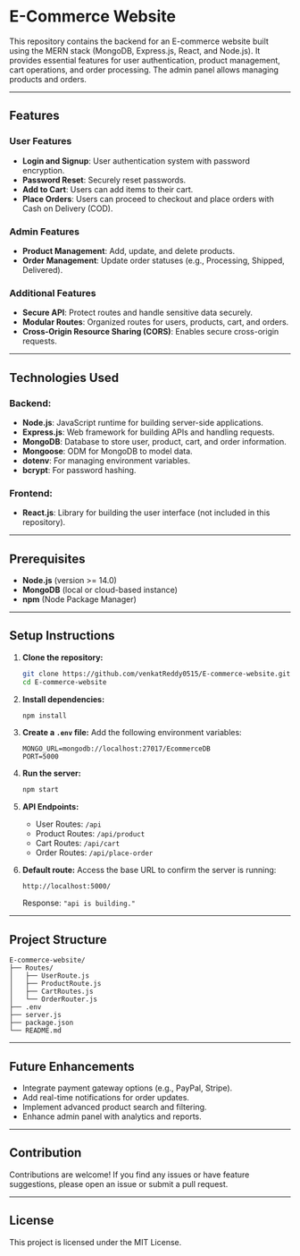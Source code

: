 # E-Commerce Website

This repository contains the backend for an E-commerce website built using the MERN stack (MongoDB, Express.js, React, and Node.js). It provides essential features for user authentication, product management, cart operations, and order processing. The admin panel allows managing products and orders.

---

## Features

### User Features
- **Login and Signup**: User authentication system with password encryption.
- **Password Reset**: Securely reset passwords.
- **Add to Cart**: Users can add items to their cart.
- **Place Orders**: Users can proceed to checkout and place orders with Cash on Delivery (COD).

### Admin Features
- **Product Management**: Add, update, and delete products.
- **Order Management**: Update order statuses (e.g., Processing, Shipped, Delivered).

### Additional Features
- **Secure API**: Protect routes and handle sensitive data securely.
- **Modular Routes**: Organized routes for users, products, cart, and orders.
- **Cross-Origin Resource Sharing (CORS)**: Enables secure cross-origin requests.

---

## Technologies Used

### Backend:
- **Node.js**: JavaScript runtime for building server-side applications.
- **Express.js**: Web framework for building APIs and handling requests.
- **MongoDB**: Database to store user, product, cart, and order information.
- **Mongoose**: ODM for MongoDB to model data.
- **dotenv**: For managing environment variables.
- **bcrypt**: For password hashing.

### Frontend:
- **React.js**: Library for building the user interface (not included in this repository).

---

## Prerequisites

- **Node.js** (version >= 14.0)
- **MongoDB** (local or cloud-based instance)
- **npm** (Node Package Manager)

---

## Setup Instructions

1. **Clone the repository:**
   ```bash
   git clone https://github.com/venkatReddy0515/E-commerce-website.git
   cd E-commerce-website
   ```

2. **Install dependencies:**
   ```bash
   npm install
   ```

3. **Create a `.env` file:**
   Add the following environment variables:
   ```env
   MONGO_URL=mongodb://localhost:27017/EcommerceDB
   PORT=5000
   ```

4. **Run the server:**
   ```bash
   npm start
   ```

5. **API Endpoints:**
   - User Routes: `/api`
   - Product Routes: `/api/product`
   - Cart Routes: `/api/cart`
   - Order Routes: `/api/place-order`

6. **Default route:**
   Access the base URL to confirm the server is running:
   ```
   http://localhost:5000/
   ```
   Response: `"api is building."`

---

## Project Structure

```plaintext
E-commerce-website/
├── Routes/
│   ├── UserRoute.js
│   ├── ProductRoute.js
│   ├── CartRoutes.js
│   └── OrderRouter.js
├── .env
├── server.js
├── package.json
└── README.md
```

---

## Future Enhancements
- Integrate payment gateway options (e.g., PayPal, Stripe).
- Add real-time notifications for order updates.
- Implement advanced product search and filtering.
- Enhance admin panel with analytics and reports.

---

## Contribution

Contributions are welcome! If you find any issues or have feature suggestions, please open an issue or submit a pull request.

---

## License

This project is licensed under the MIT License.

